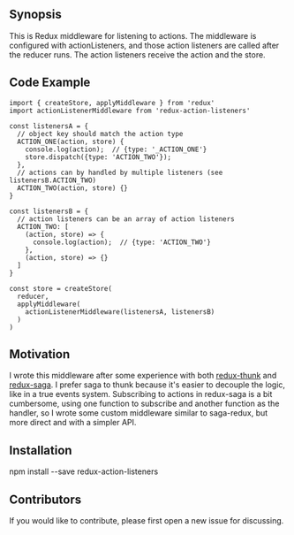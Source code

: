 ## Synopsis

This is Redux middleware for listening to actions.  The middleware is configured with actionListeners, and those action listeners are
called after the reducer runs.  The action listeners receive the action and the store.

## Code Example

```
import { createStore, applyMiddleware } from 'redux'
import actionListenerMiddleware from 'redux-action-listeners'

const listenersA = {
  // object key should match the action type
  ACTION_ONE(action, store) {
    console.log(action);  // {type: '_ACTION_ONE'}
    store.dispatch({type: 'ACTION_TWO'});
  },
  // actions can by handled by multiple listeners (see listenersB.ACTION_TWO)
  ACTION_TWO(action, store) {}
}

const listenersB = {
  // action listeners can be an array of action listeners
  ACTION_TWO: [
    (action, store) => {
      console.log(action);  // {type: 'ACTION_TWO'}
    },
    (action, store) => {}
  ]
}

const store = createStore(
  reducer,
  applyMiddleware(
    actionListenerMiddleware(listenersA, listenersB)
  )
)
```

## Motivation

I wrote this middleware after some experience with both [redux-thunk](https://github.com/gaearon/redux-thunk) and [redux-saga](https://github.com/yelouafi/redux-saga).  I prefer saga to thunk because it's easier to decouple the logic, like
in a true events system.  Subscribing to actions in redux-saga is a bit cumbersome, using one function to subscribe and another function as the handler, so I wrote some custom middleware similar to saga-redux, but more direct
and with a simpler API.

## Installation

npm install --save redux-action-listeners

## Contributors

If you would like to contribute, please first open a new issue for discussing.
